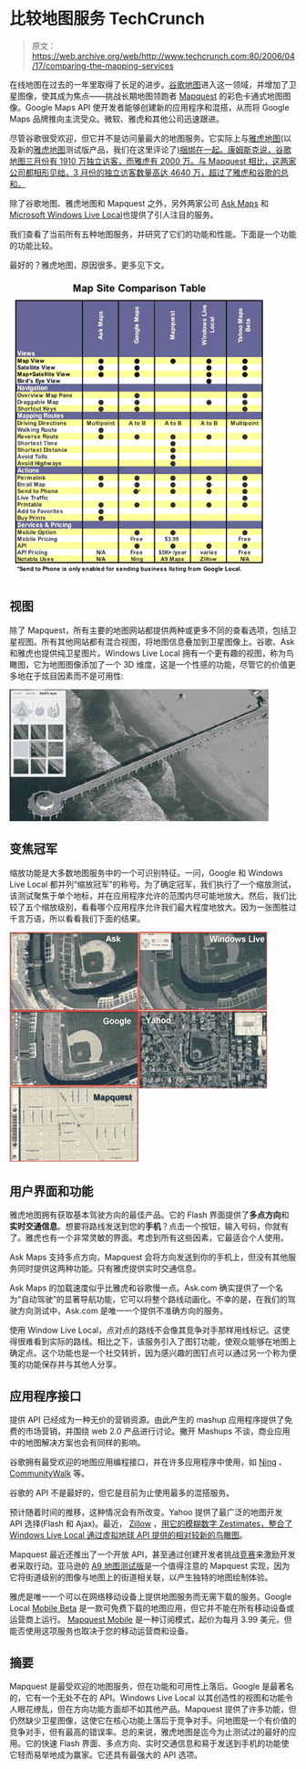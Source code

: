 # 比较地图服务 TechCrunch

> 原文：<https://web.archive.org/web/http://www.techcrunch.com:80/2006/04/17/comparing-the-mapping-services>

在线地图在过去的一年里取得了长足的进步。[谷歌地图](https://web.archive.org/web/20221006043442/http://maps.google.com/)进入这一领域，并增加了卫星图像，使其成为焦点——挑战长期地图领跑者 [Mapquest](https://web.archive.org/web/20221006043442/http://www.mapquest.com/) 的彩色卡通式地图图像。Google Maps API 使开发者能够创建新的应用程序和混搭，从而将 Google Maps 品牌推向主流受众。微软、雅虎和其他公司迅速跟进。

尽管谷歌很受欢迎，但它并不是访问量最大的地图服务。它实际上与[雅虎地图](https://web.archive.org/web/20221006043442/http://maps.yahoo.com/)(以及新的[雅虎地图](https://web.archive.org/web/20221006043442/http://maps.yahoo.com/beta)测试版产品，我们在这里评论了[)捆绑在一起。康姆斯克说，谷歌地图三月份有 1910 万独立访客，而雅虎有 2000 万。与 Mapquest 相比，这两家公司都相形见绌，3 月份的独立访客数量高达 4640 万，超过了雅虎和谷歌的总和。](https://web.archive.org/web/20221006043442/http://www.beta.techcrunch.com/2005/11/02/new-yahoo-maps-shows-power-of-flash/)

除了谷歌地图、雅虎地图和 Mapquest 之外，另外两家公司 [Ask Maps](https://web.archive.org/web/20221006043442/http://maps.ask.com/) 和[Microsoft Windows Live Local](https://web.archive.org/web/20221006043442/http://local.live.com/)也提供了引人注目的服务。

我们查看了当前所有五种地图服务，并研究了它们的功能和性能。下面是一个功能的功能比较。

最好的？雅虎地图，原因很多。更多见下文。

![](img/9a1f9c6e5fe7f81f44652607473bbc51.png)

## 视图

除了 Mapquest，所有主要的地图网站都提供两种或更多不同的查看选项，包括卫星视图。所有其他网站都有混合视图，将地图信息叠加到卫星图像上。谷歌、Ask 和雅虎也提供纯卫星图片。Windows Live Local 拥有一个更有趣的视图，称为鸟瞰图，它为地图图像添加了一个 3D 维度，这是一个性感的功能，尽管它的价值更多地在于炫目因素而不是可用性:

![](img/707fb1541cfa167e30fd3ff4a496cd9a.png)

## 变焦冠军

缩放功能是大多数地图服务中的一个可识别特征。一问，Google 和 Windows Live Local 都并列“缩放冠军”的称号。为了确定冠军，我们执行了一个缩放测试，该测试聚焦于单个地标，并在应用程序允许的范围内尽可能地放大。然后，我们比较了五个缩放级别，看看哪个应用程序允许我们最大程度地放大。因为一张图胜过千言万语，所以看看我们下面的结果。

![](img/73f724639a53ff59c9def5d70f1e7a59.png)

## 用户界面和功能

雅虎地图拥有获取基本驾驶方向的最佳产品。它的 Flash 界面提供了**多点方向**和**实时交通信息**。想要将路线发送到您的**手机**？点击一个按钮，输入号码，你就有了。雅虎也有一个非常灵敏的界面。考虑到所有这些因素，它最适合个人使用。

Ask Maps 支持多点方向，Mapquest 会将方向发送到你的手机上，但没有其他服务同时提供这两种功能。只有雅虎提供实时交通信息。

Ask Maps 的加载速度似乎比雅虎和谷歌慢一点。Ask.com 确实提供了一个名为“自动驾驶”的显著导航功能，它可以将整个路线动画化。不幸的是，在我们的驾驶方向测试中，Ask.com 是唯一一个提供不准确方向的服务。

使用 Window Live Local，点对点的路线不会像其竞争对手那样用线标记。这使得很难看到实际的路线。相比之下，该服务引入了图钉功能，使观众能够在地图上确定点。这个功能也是一个社交转折，因为感兴趣的图钉点可以通过另一个称为便笺的功能保存并与其他人分享。

## 应用程序接口

提供 API 已经成为一种无价的营销资源。由此产生的 mashup 应用程序提供了免费的市场营销，并围绕 web 2.0 产品进行讨论。撇开 Mashups 不谈，商业应用中的地图解决方案也会有同样的影响。

谷歌拥有最受欢迎的地图应用编程接口，并在许多应用程序中使用，如 [Ning](https://web.archive.org/web/20221006043442/http://www.ning.com/) 、 [CommunityWalk](https://web.archive.org/web/20221006043442/http://www.communitywalk.com/) 等。

谷歌的 API 不是最好的，但它是目前为止使用最多的混搭服务。

预计随着时间的推移，这种情况会有所改变。Yahoo 提供了最广泛的地图开发 API 选择(Flash 和 Ajax)。最近， [Zillow](https://web.archive.org/web/20221006043442/http://www.zillow.com/) ，[用它的模糊数字 Zestimates，整合了 Windows Live Local 通过虚拟地球 API 提供的相对较新的鸟瞰图](https://web.archive.org/web/20221006043442/http://www.beta.techcrunch.com/2006/04/13/zillow-goes-3d/)。

Mapquest 最近还推出了一个开放 API，甚至通过创建开发者挑战[竞赛](https://web.archive.org/web/20221006043442/http://www.mapquest.com/features/main.adp?page=developer_tools_oapi_devchallenge)来激励开发者采取行动。亚马逊的 [A9 地图测试版](https://web.archive.org/web/20221006043442/http://maps.a9.com/)是一个值得注意的 Mapquest 实现，因为它将街道级别的图像与地图上的街道相关联，以产生独特的地图绘制体验。

雅虎是唯一一个可以在网络移动设备上提供地图服务而无需下载的服务。Google Local [Mobile Beta](https://web.archive.org/web/20221006043442/http://www.google.com/glm/index.html) 是一款可免费下载的地图应用，但它并不能在所有移动设备或运营商上运行。 [Mapquest Mobile](https://web.archive.org/web/20221006043442/http://company.mapquest.com/mqws/2.html) 是一种订阅模式，起价为每月 3.99 美元，但能否使用这项服务也取决于您的移动运营商和设备。

## 摘要

Mapquest 是最受欢迎的地图服务，但在功能和可用性上落后。Google 是最著名的，它有一个无处不在的 API。Windows Live Local 以其创造性的视图和功能令人眼花缭乱，但在方向功能方面却不如其他产品。Mapquest 提供了许多功能，但仍然缺少卫星图像，这使它在核心功能上落后于竞争对手。问地图是一个有价值的竞争对手，但有最高的错误率。总的来说，雅虎地图是迄今为止测试过的最好的应用。它的快速 Flash 界面、多点方向、实时交通信息和易于发送到手机的功能使它轻而易举地成为赢家。它还具有最强大的 API 选项。